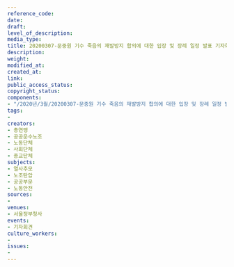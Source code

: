 ```yaml
---
reference_code: 
date: 
draft: 
level_of_description: 
media_type: 
title: 20200307-문중원 기수 죽음의 재발방지 합의에 대한 입장 및 장례 일정 발표 기자회견
description: 
weight: 
modified_at: 
created_at: 
link: 
public_access_status: 
copyright_status: 
components:
- "/2020년/3월/20200307-문중원 기수 죽음의 재발방지 합의에 대한 입장 및 장례 일정 발표 기자회견/2_CTU2728.jpg"
tags:
- 
creators:
- 총연맹
- 공공운수노조
- 노동단체
- 사회단체
- 종교단체
subjects:
- 열사추모
- 노조탄압
- 공공부문
- 노동안전
sources:
- 
venues:
- 서울정부청사
events:
- 기자회견
culture_workers:
- 
issues:
- 
---
```

